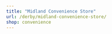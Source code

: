 ```yaml
---
title: "Midland Convenience Store"
url: /derby/midland-convenience-store/
shop: convenience
---
```

